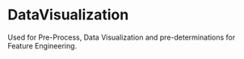 # DataVisualization
Used for Pre-Process, Data Visualization and pre-determinations for Feature Engineering.
